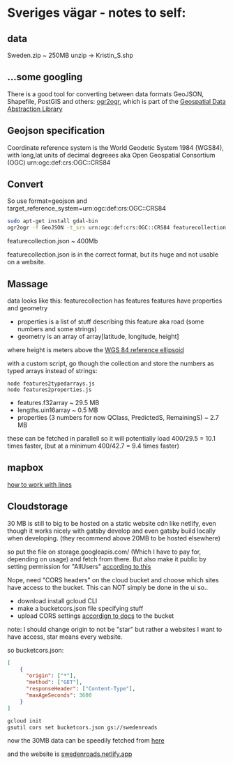 # Sveriges vägar - notes to self:
## data
Sweden.zip ~ 250MB
unzip -> Kristin_S.shp

## ...some googling
There is a good tool for converting between data formats GeoJSON, Shapefile, PostGIS and others:
[ogr2ogr](https://gdal.org/programs/ogr2ogr.html), which is part of the [Geospatial Data Abstraction Library](https://gdal.org/index.html)

## Geojson specification
Coordinate reference system is the World Geodetic System 1984 (WGS84), with long,lat units of decimal degreees aka Open Geospatial Consortium (OGC) urn:ogc:def:crs:OGC::CRS84

## Convert
So use format=geojson and target_reference_system=urn:ogc:def:crs:OGC::CRS84
```bash
sudo apt-get install gdal-bin
ogr2ogr -f GeoJSON -t_srs urn:ogc:def:crs:OGC::CRS84 featurecollection.json Kristin_S.shp
```
featurecollection.json ~ 400Mb

featurecollection.json is in the correct format, but its huge and not usable on a website.

## Massage
data looks like this:
featurecollection has features
features have properties and geometry

- properties is a list of stuff describing this feature aka road (some numbers and some strings)
- geometry is an array of array[latitude, longitude, height]

where height is meters above the [WGS 84 reference ellipsoid](https://gisgeography.com/wgs84-world-geodetic-system/)

with a custom script, go though the collection and store the numbers as typed arrays instead of strings:

```
node features2typedarrays.js
node features2properties.js
```

- features.f32array ~ 29.5 MB
- lengths.uin16array ~ 0.5 MB
- properties (3 numbers for now QClass, PredictedS, RemainingS) ~ 2.7 MB

these can be fetched in parallell so it will potentially load
400/29.5 = 10.1 times faster, (but at a minimum 400/42.7 = 9.4 times faster)


## mapbox

[how to work with lines](https://docs.mapbox.com/mapbox-gl-js/example/geojson-line/)

## Cloudstorage

30 MB is still to big to be hosted on a static website cdn like netlify, even though it works nicely with gatsby develop and even gatsby build locally when developing. (they recommend above 20MB to be hosted elsewhere)

so put the file on storage.googleapis.com/ (Which I have to pay for, depending on usage) and fetch from there.
But also make it public by setting permission for "AllUsers" [according to this](https://cloud.google.com/storage/docs/access-control/making-data-public#console)

Nope, need "CORS headers" on the cloud bucket and choose which sites have access to the bucket. This can NOT simply be done in the ui so..
- download install gcloud CLI
- make a bucketcors.json file specifying stuff
- upload CORS settings [accordign to docs](https://cloud.google.com/storage/docs/configuring-cors#gsutil) to the bucket 

note: I should change origin to not be "star" but rather a websites I want to have access, star means every website.

so bucketcors.json:
```json
[
    {
      "origin": ["*"],
      "method": ["GET"],
      "responseHeader": ["Content-Type"],
      "maxAgeSeconds": 3600
    }
]
```
```bash
gcloud init
gsutil cors set bucketcors.json gs://swedenroads
```

now the 30MB data can be speedily fetched from [here](https://storage.googleapis.com/swedenroads/coordinates.f32array)

and the website is [swedenroads.netlify.app](https://swedenroads.netlify.app)